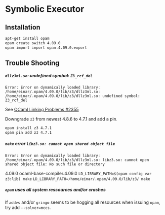 Symbolic Executor
=================


Installation
------------

```bash
apt-get install opam
opam create switch 4.09.0
opam import import opam.4.09.0.export
```



Trouble Shooting
----------------

##### `dllz3ml.so`: undefined symbol: `Z3_rcf_del`
```
Error: Error on dynamically loaded library: /home/einar/.opam/4.09.0/lib/z3/dllz3ml.so: /home/einar/.opam/4.09.0/lib/z3/dllz3ml.so: undefined symbol: Z3_rcf_del
```
See [OCaml Linking Problems #2355](https://github.com/Z3Prover/z3/issues/2355)

Downgrade `z3` from newest 4.8.6 to 4.7.1 and add a pin.

```bash
opam install z3 4.7.1
opam pin add z3 4.7.1
```


##### `make` error `libz3.so: cannot open shared object file`
```
Error: Error on dynamically loaded library: /home/einar/.opam/4.09.0/lib/z3/dllz3ml.so: libz3.so: cannot open shared object file: No such file or directory
```
4.09.0  ocaml-base-compiler.4.09.0 
`LD_LIBRARY_PATH=$(opam config var z3:lib) make`
`LD_LIBRARY_PATH=/home/einar/.opam/4.09.0/lib/z3/ make`


##### `opam` uses all system ressources and/or crashes
If `addvs` and/or `gringo` seems to be hogging all resources when issuing `opam`, try add `--solver=mccs`.
